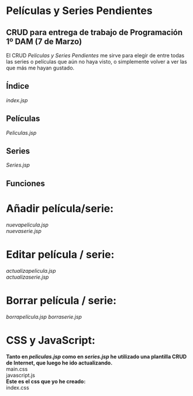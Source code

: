 # Películas y Series Pendientes
## CRUD para entrega de trabajo de Programación 1º DAM (7 de Marzo)

El CRUD *Películas y Series Pendientes* me sirve para elegir de entre todas las series o películas que aún no haya visto, o simplemente volver a ver las que más me hayan gustado.

## Índice
*index.jsp*

## Películas
*Peliculas.jsp*

## Series
*Series.jsp*


## Funciones
# Añadir película/serie:
*nuevapelicula.jsp*<br>
*nuevaserie.jsp*

# Editar película / serie:
*actualizapelicula.jsp*<br>
*actualizaserie.jsp*

# Borrar película / serie:
*borrapelícula.jsp*
*borraserie.jsp*

# CSS y JavaScript:
**Tanto en *peliculas.jsp* como en *series.jsp* he utilizado una plantilla CRUD de Internet, que luego he ido actualizando.**<br>
main.css<br>
javascript.js<br>
**Este es el css que yo he creado:**<br>
index.css
